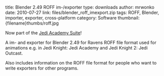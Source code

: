 title: Blender 2.49 ROFF im-/exporter
type: downloads
author: mrwonko
date: 2010-07-27
link: files/blender_roff_imexport.zip
tags: ROFF, Blender, importer, exporter, cross-platform
category: Software
thumbnail: {filename}thumbs/roff.jpg

Now part of the [Jedi Academy Suite]({filename}blendersuite.md)!

A im- and exporter for Blender 2.49 for Ravens ROFF file format used for animations e.g. in Jedi Knight: Jedi Academy and Jedi Knight 2: Jedi Outcast.
Also includes information on the ROFF file format for people who want to write exporters for other programs.
